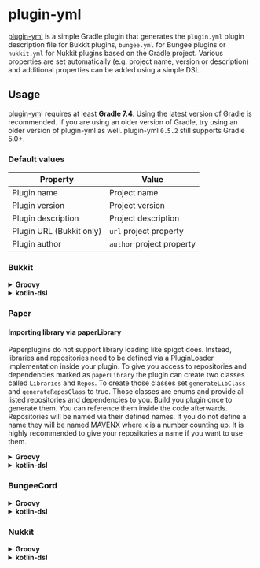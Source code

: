# plugin-yml
[plugin-yml] is a simple Gradle plugin that generates the `plugin.yml` plugin description file for Bukkit plugins,
`bungee.yml` for Bungee plugins or `nukkit.yml` for Nukkit plugins based on the Gradle project. Various properties
are set automatically (e.g. project name, version or description) and additional properties can be added using a
simple DSL.

## Usage
[plugin-yml] requires at least **Gradle 7.4**. Using the latest version of Gradle is recommended.
If you are using an older version of Gradle, try using an older version of plugin-yml as well.
plugin-yml `0.5.2` still supports Gradle 5.0+.

### Default values

| Property | Value |
| ------------- | ------------- |
| Plugin name | Project name |
| Plugin version | Project version |
| Plugin description | Project description |
| Plugin URL (Bukkit only) | `url` project property |
| Plugin author | `author` project property |

### Bukkit

<details>
<summary><strong>Groovy</strong></summary>

```groovy
plugins {
    id 'net.minecrell.plugin-yml.bukkit' version '0.5.3'
}

dependencies {
    // Downloaded from Maven Central when the plugin is loaded
    library 'com.google.code.gson:gson:2.8.7' // All platforms
    bukkitLibrary 'com.google.code.gson:gson:2.8.7' // Bukkit only
}

bukkit {
    // Default values can be overridden if needed
    // name = 'TestPlugin'
    // version = '1.0'
    // description = 'This is a test plugin'
    // website = 'https://example.com'
    // author = 'Notch'
    
    // Plugin main class (required)
    main = 'com.example.testplugin.TestPlugin'
    
    // API version (should be set for 1.13+)
    apiVersion = '1.13'
    
    // Other possible properties from plugin.yml (optional)
    load = 'STARTUP' // or 'POSTWORLD' 
    authors = ['Notch', 'Notch2']
    depend = ['WorldEdit']
    softDepend = ['Essentials']
    loadBefore = ['BrokenPlugin']
    prefix = 'TEST'
    defaultPermission = 'OP' // 'TRUE', 'FALSE', 'OP' or 'NOT_OP'
    provides = ['TestPluginOldName', 'TestPlug']
    
    commands {
        test {
            description = 'This is a test command!'
            aliases = ['t']
            permission = 'testplugin.test'
            usage = 'Just run the command!'
            // permissionMessage = 'You may not test this command!' 
        }
        // ...
    }
    
    permissions {
        'testplugin.*' {
            children = ['testplugin.test'] // Defaults permissions to true
            // You can also specify the values of the permissions
            childrenMap = ['testplugin.test': false]
        }
        'testplugin.test' {
            description = 'Allows you to run the test command'
            setDefault('OP') // 'TRUE', 'FALSE', 'OP' or 'NOT_OP'
        }
    }
}
```
</details>

<details>
<summary><strong>kotlin-dsl</strong></summary>

```kotlin
plugins {
    id("net.minecrell.plugin-yml.bukkit") version "0.5.3"
}

dependencies {
    // Downloaded from Maven Central when the plugin is loaded
    library(kotlin("stdlib")) // All platforms
    library("com.google.code.gson", "gson", "2.8.7") // All platforms
    bukkitLibrary("com.google.code.gson", "gson", "2.8.7") // Bukkit only
}

bukkit {
    // Default values can be overridden if needed
    // name = "TestPlugin"
    // version = "1.0"
    // description = "This is a test plugin"
    // website = "https://example.com"
    // author = "Notch"
    
    // Plugin main class (required)
    main = "com.example.testplugin.TestPlugin"
    
    // API version (should be set for 1.13+)
    apiVersion = "1.13"
    
    // Other possible properties from plugin.yml (optional)
    load = BukkitPluginDescription.PluginLoadOrder.STARTUP // or POSTWORLD 
    authors = listOf("Notch", "Notch2")
    depend = listOf("WorldEdit")
    softDepend = listOf("Essentials")
    loadBefore = listOf("BrokenPlugin")
    prefix = "TEST"
    defaultPermission = BukkitPluginDescription.Permission.Default.OP // TRUE, FALSE, OP or NOT_OP
    provides = listOf("TestPluginOldName", "TestPlug")
    
    commands {
        register("test") {
            description = "This is a test command!"
            aliases = listOf("t")
            permission = "testplugin.test"
            usage = "Just run the command!"
            // permissionMessage = "You may not test this command!" 
        }
        // ...
    }
    
    permissions {
        register("testplugin.*") {
            children = listOf("testplugin.test") // Defaults permissions to true
            // You can also specify the values of the permissions
            childrenMap = mapOf("testplugin.test" to true)
        }
        register("testplugin.test") {
            description = "Allows you to run the test command"
            default = BukkitPluginDescription.Permission.Default.OP // TRUE, FALSE, OP or NOT_OP
        }
    }
}
```
</details>

### Paper

#### Importing library via paperLibrary

Paperplugins do not support library loading like spigot does. 
Instead, libraries and repositories need to be defined via a PluginLoader implementation inside your plugin.
To give you access to repositories and dependencies marked as `paperLibrary` the plugin can create two classes called `Libraries` and `Repos`.
To create those classes set `generateLibClass` and `generateReposClass` to true.
Those classes are enums and provide all listed repositories and dependencies to you. 
Build you plugin once to generate them.
You can reference them inside the code afterwards.
Repositories will be named via their defined names.
If you do not define a name they will be named MAVENX where x is a number counting up.
It is highly recommended to give your repositories a name if you want to use them.

<details>
<summary><strong>Groovy</strong></summary>

```groovy
plugins {
    id 'net.minecrell.plugin-yml.paper' version '0.5.3'
}

dependencies {
    // Downloaded from Maven Central when the plugin is loaded
    library 'com.google.code.gson:gson:2.8.7' // All platforms
    paperLibrary 'com.google.code.gson:gson:2.8.7' // Bukkit only
}

paper {    
    // Default values can be overridden if needed
    // name = 'TestPlugin'
    // version = '1.0'
    // description = 'This is a test plugin'
    // website = 'https://example.com'
    // author = 'Notch'
    
    // Plugin main class (required)
    main = 'com.example.testplugin.TestPlugin'

    // Generate Library class
    generateLibClass = true
    // Generate Repos class
    generateReposClass = true
    // The package where Repos and Libraries class are stored
    generatedPackageName = 'com.example.testplugin'

    
    // API version (Needs to be 1.19 or higher)
    apiVersion = '1.19'
    
    // Other possible properties from plugin.yml (optional)
    load = 'STARTUP' // or 'POSTWORLD' 
    authors = ['Notch', 'Notch2']
    depends {
        'WorldEdit' {
            required : true
            bootstrap: true
        }
        'Essentials' {
        }
    }
    
    loadBefore {
        'BrokenPlugin' {
            bootstrap: true
        }
    }
    prefix = 'TEST'
    defaultPermission = 'OP' // 'TRUE', 'FALSE', 'OP' or 'NOT_OP'
    provides = ['TestPluginOldName', 'TestPlug']
    
    commands {
        test {
            description = 'This is a test command!'
            aliases = ['t']
            permission = 'testplugin.test'
            usage = 'Just run the command!'
            // permissionMessage = 'You may not test this command!' 
        }
        // ...
    }
    
    permissions {
        'testplugin.*' {
            children = ['testplugin.test'] // Defaults permissions to true
            // You can also specify the values of the permissions
            childrenMap = ['testplugin.test': false]
        }
        'testplugin.test' {
            description = 'Allows you to run the test command'
            setDefault('OP') // 'TRUE', 'FALSE', 'OP' or 'NOT_OP'
        }
    }
}
```
</details>

<details>
<summary><strong>kotlin-dsl</strong></summary>

```kotlin
plugins {
    id("net.minecrell.plugin-yml.paper") version "0.5.3"
}

dependencies {
    // Downloaded from Maven Central when the plugin is loaded
    library(kotlin("stdlib")) // All platforms
    library("com.google.code.gson", "gson", "2.8.7") // All platforms
    bukkitLibrary("com.google.code.gson", "gson", "2.8.7") // Bukkit only
}

bukkit {
    // Default values can be overridden if needed
    // name = "TestPlugin"
    // version = "1.0"
    // description = "This is a test plugin"
    // website = "https://example.com"
    // author = "Notch"
    
    // Plugin main class (required)
    main = "com.example.testplugin.TestPlugin"
    
    // Generate Library class
    generateLibClass = true
    // Generate Repos class
    generateReposClass = true
    // The package where Repos and Libraries class are stored
    generatedPackageName = "com.example.testplugin"

    // API version (Needs to be 1.19 or higher)
    apiVersion = "1.19"
    
    // Other possible properties from plugin.yml (optional)
    load = PaperPluginDescription.PluginLoadOrder.STARTUP // or POSTWORLD 
    authors = listOf("Notch", "Notch2")
    
    depends {
        // Required dependency
        register("WorldEdit") {
            required = true
            bootstrap = true
        }
        // Optional dependency
        register("Essentials") {
        }
    }
    
    loadBefore {
        register("BrokenPlugin") {
            bootstrap = true
        }
    }
    
    prefix = "TEST"
    defaultPermission = PaperPluginDescription.Permission.Default.OP // TRUE, FALSE, OP or NOT_OP
    provides = listOf("TestPluginOldName", "TestPlug")
    
    commands {
        register("test") {
            description = "This is a test command!"
            aliases = listOf("t")
            permission = "testplugin.test"
            usage = "Just run the command!"
            // permissionMessage = "You may not test this command!" 
        }
        // ...
    }
    
    permissions {
        register("testplugin.*") {
            children = listOf("testplugin.test") // Defaults permissions to true
            // You can also specify the values of the permissions
            childrenMap = mapOf("testplugin.test" to true)
        }
        register("testplugin.test") {
            description = "Allows you to run the test command"
            default = PaperPluginDescription.Permission.Default.OP // TRUE, FALSE, OP or NOT_OP
        }
    }
}
```
</details>

### BungeeCord

<details>
<summary><strong>Groovy</strong></summary>

```groovy
plugins {
    id 'net.minecrell.plugin-yml.bungee' version '0.5.3'
}

dependencies {
    // Downloaded from Maven Central when the plugin is loaded
    library 'com.google.code.gson:gson:2.8.7' // All platforms
    bungeeLibrary 'com.google.code.gson:gson:2.8.7' // Bungee only
}

bungee {
    // Default values can be overridden if needed
    // name = 'TestPlugin'
    // version = '1.0'
    // description = 'This is a test plugin'
    
    // Plugin main class (required)
    main = 'com.example.testplugin.TestPlugin'
    
    // Other possible properties from bungee.yml
    author = 'Notch'
    depends = ['Yamler']
    softDepends = ['ServerListPlus']
}
```
</details>

<details>
<summary><strong>kotlin-dsl</strong></summary>

```kotlin
plugins {
    id("net.minecrell.plugin-yml.bungee") version "0.5.3"
}

dependencies {
    // Downloaded from Maven Central when the plugin is loaded
    library(kotlin("stdlib")) // All platforms
    library("com.google.code.gson", "gson", "2.8.7") // All platforms
    bungeeLibrary("com.google.code.gson", "gson", "2.8.7") // Bungee only
}

bungee {
    // Default values can be overridden if needed
    // name = "TestPlugin"
    // version = "1.0"
    // description = "This is a test plugin"
    
    // Plugin main class (required)
    main = "com.example.testplugin.TestPlugin"
    
    // Other possible properties from bungee.yml
    author = "Notch"
    depends = setOf("Yamler")
    softDepends = setOf("ServerListPlus")
}
```
</details>

### Nukkit

<details>
<summary><strong>Groovy</strong></summary>

```groovy
plugins {
    id 'net.minecrell.plugin-yml.nukkit' version '0.5.3'
}

nukkit {
    // Default values can be overridden if needed
    // name = 'TestPlugin'
    // version = '1.0'
    // description = 'This is a test plugin'
    // website = 'https://example.com'
    // author = 'Notch'
    
    // Plugin main class and api (required)
    main = 'com.example.testplugin.TestPlugin'
    api = ['1.0.0']
    
    // Other possible properties from nukkit.yml (optional)
    load = 'STARTUP' // or 'POSTWORLD' 
    authors = ['Notch', 'Notch2']
    depend = ['PlotSquared']
    softDepend = ['LuckPerms']
    loadBefore = ['BrokenPlugin']
    prefix = 'TEST'
    
    commands {
        test {
            description = 'This is a test command!'
            aliases = ['t']
            permission = 'testplugin.test'
            usage = 'Just run the command!'
        }
        // ...
    }
    
    permissions {
        'testplugin.*' {
            description = 'Allows you to run all testplugin commands'
            children {
                'testplugin.test' {
                    description = 'Allows you to run the test command'
                    setDefault('OP') // 'TRUE', 'FALSE', 'OP' or 'NOT_OP'
                }
            }
        }
    }
}
```
</details>

<details>
<summary><strong>kotlin-dsl</strong></summary>

```kotlin
plugins {
    id("net.minecrell.plugin-yml.nukkit") version "0.5.3"
}

nukkit {
    // Default values can be overridden if needed
    // name = "TestPlugin"
    // version = "1.0"
    // description = "This is a test plugin"
    // website = "https://example.com"
    // author = "Notch"
    
    // Plugin main class and api (required)
    main = "com.example.testplugin.TestPlugin"
    api = listOf("1.0.0")
    
    // Other possible properties from nukkit.yml (optional)
    load = NukkitPluginDescription.PluginLoadOrder.STARTUP // or POSTWORLD 
    authors = listOf("Notch", "Notch2")
    depend = listOf("PlotSquared")
    softDepend = listOf("LuckPerms")
    loadBefore = listOf("BrokenPlugin")
    prefix = "TEST"
    
    commands {
        register("test") {
            description = "This is a test command!"
            aliases = listOf("t")
            permission = "testplugin.test"
            usage = "Just run the command!"
        }
        // ...
    }
    
    permissions {
        register("testplugin.*") {
            description = "Allows you to run all testplugin commands"
            children {
                register("testplugin.test") {
                    description = "Allows you to run the test command"
                    default = NukkitPluginDescription.Permission.Default.OP // TRUE, FALSE, OP or NOT_OP
                }            
            }
        }
    }
}
```
</details>

[plugin-yml]: https://github.com/Minecrell/plugin-yml
